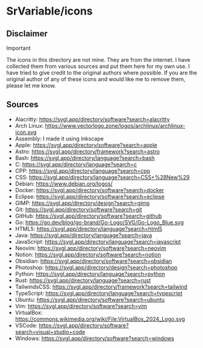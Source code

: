 # SrVariable/icons

## Disclaimer

> [!IMPORTANT]
> The icons in this directory are not mine. They are from the internet.
> I have collected them from various sources and put them here for my own use.
> I have tried to give credit to the original authors where possible.
> If you are the original author of any of these icons and would like me to remove
> them, please let me know.

## Sources

- Alacritty: https://svgl.app/directory/software?search=alacritty
- Arch Linux: https://www.vectorlogo.zone/logos/archlinux/archlinux-icon.svg
- Assembly: I made it using Inkscape
- Apple: https://svgl.app/directory/software?search=apple
- Astro: https://svgl.app/directory/framework?search=astro
- Bash: https://svgl.app/directory/language?search=bash
- C: https://svgl.app/directory/language?search=c
- CPP: https://svgl.app/directory/language?search=cpp
- CSS: https://svgl.app/directory/language?search=CSS+%28New%29
- Debian: https://www.debian.org/logos/
- Docker: https://svgl.app/directory/software?search=docker
- Eclipse: https://svgl.app/directory/software?search=eclipse
- GIMP: https://svgl.app/directory/design?search=gimp
- Git: https://svgl.app/directory/software?search=git
- GitHub: https://svgl.app/directory/software?search=github
- Go: https://go.dev/blog/go-brand/Go-Logo/SVG/Go-Logo_Blue.svg
- HTML5: https://svgl.app/directory/language?search=html5
- Java: https://svgl.app/directory/language?search=java
- JavaScript: https://svgl.app/directory/language?search=javascript
- Neovim: https://svgl.app/directory/software?search=neovim
- Notion: https://svgl.app/directory/software?search=notion
- Obsidian: https://svgl.app/directory/software?search=obsidian
- Photoshop: https://svgl.app/directory/design?search=photoshop
- Python: https://svgl.app/directory/language?search=python
- Rust: https://svgl.app/directory/language?search=rust
- TailwindsCSS: https://svgl.app/directory/framework?search=tailwind
- TypeScript: https://svgl.app/directory/language?search=typescript
- Ubuntu: https://svgl.app/directory/software?search=ubuntu
- Vim: https://svgl.app/directory/software?search=vim
- VirtualBox: https://commons.wikimedia.org/wiki/File:VirtualBox_2024_Logo.svg
- VSCode: https://svgl.app/directory/software?search=visual+studio+code
- Windows: https://svgl.app/directory/software?search=windows
